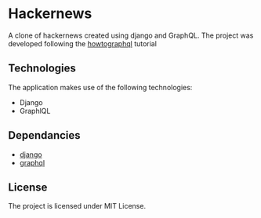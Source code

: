 # Hackernews

A clone of hackernews created using django and GraphQL. The project was developed following the [howtographql](https://www.howtographql.com) tutorial

## Technologies

The application makes use of the following technologies:

- Django
- GraphlQL

## Dependancies

- [django](https://www.djangoproject.com/)
- [graphql](https://graphql.org/)

## License

The project is licensed under MIT License.
